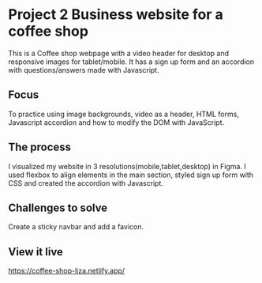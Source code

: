 # Project 2 Business website for a coffee shop

This is a Coffee shop webpage with a video header for desktop and responsive images for tablet/mobile. It has a sign up form and an accordion with questions/answers made with Javascript.

## Focus
To practice using image backgrounds, video as a header, HTML forms, Javascript accordion and how to modify the DOM with JavaScript.

## The process

I visualized my website in 3 resolutions(mobile,tablet,desktop) in Figma.
I used flexbox to align elements in the main section, styled sign up form with CSS and created the accordion with Javascript.

## Challenges to solve
Create a sticky navbar and add a favicon.

## View it live
https://coffee-shop-liza.netlify.app/

